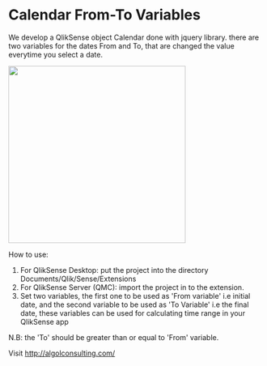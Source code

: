 # Calendar From-To Variables

We develop a QlikSense object Calendar done with jquery library. there are two variables for the dates From and To, that are changed the value everytime you select a date.

<p align="left">
  <img src="https://github.com/EliasW/Calendar_DatePicker/blob/master/preview.png" width="350"/>
</p>

How to use:

1. For QlikSense Desktop: put the project into the directory Documents/Qlik/Sense/Extensions
2. For QlikSense Server (QMC): import the project in to the extension.
3. Set two variables, the first one to be used as 'From variable' i.e initial date, and the second variable to be used as 'To Variable' i.e the final date, these variables can be used for calculating time range in your QlikSense app

N.B: the 'To' should be greater than or equal to 'From' variable.

Visit http://algolconsulting.com/ 
